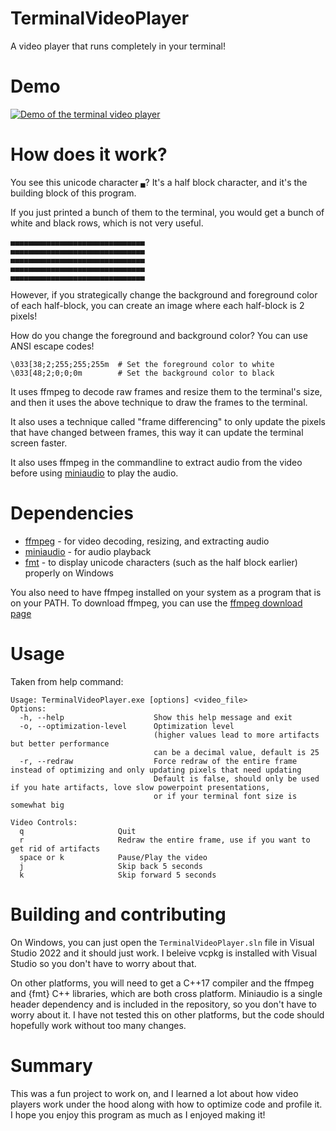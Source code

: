 # TerminalVideoPlayer

A video player that runs completely in your terminal!

# Demo

[![Demo of the terminal video player](https://img.youtube.com/vi/9bTkm5nY0E8/0.jpg)](https://www.youtube.com/watch?v=9bTkm5nY0E8)

# How does it work?

You see this unicode character `▄`? It's a half block character, and it's the building block of this program.

If you just printed a bunch of them to the terminal, you would get a bunch of white and black rows, which is not very useful.

```
▄▄▄▄▄▄▄▄▄▄▄▄▄▄▄▄▄▄▄▄▄▄▄▄▄▄▄▄▄▄
▄▄▄▄▄▄▄▄▄▄▄▄▄▄▄▄▄▄▄▄▄▄▄▄▄▄▄▄▄▄
▄▄▄▄▄▄▄▄▄▄▄▄▄▄▄▄▄▄▄▄▄▄▄▄▄▄▄▄▄▄
▄▄▄▄▄▄▄▄▄▄▄▄▄▄▄▄▄▄▄▄▄▄▄▄▄▄▄▄▄▄
▄▄▄▄▄▄▄▄▄▄▄▄▄▄▄▄▄▄▄▄▄▄▄▄▄▄▄▄▄▄
```

However, if you strategically change the background and foreground color of each half-block,
you can create an image where each half-block is 2 pixels!

How do you change the foreground and background color? You can use ANSI escape codes!
```
\033[38;2;255;255;255m  # Set the foreground color to white
\033[48;2;0;0;0m        # Set the background color to black
```

It uses ffmpeg to decode raw frames and resize them to the terminal's size,
and then it uses the above technique to draw the frames to the terminal.

It also uses a technique called "frame differencing" to only update the pixels that have changed between frames,
this way it can update the terminal screen faster.

It also uses ffmpeg in the commandline to extract audio from the video
before using [miniaudio](https://miniaud.io/index.html) to play the audio.

# Dependencies

- [ffmpeg](https://ffmpeg.org/) - for video decoding, resizing, and extracting audio
- [miniaudio](https://miniaud.io/index.html) - for audio playback
- [fmt](https://fmt.dev/latest/index.html) - to display unicode characters (such as the half block earlier) properly on Windows

You also need to have ffmpeg installed on your system as a program that is on your PATH.
To download ffmpeg, you can use the [ffmpeg download page](https://ffmpeg.org/download.html)

# Usage

Taken from help command:
```
Usage: TerminalVideoPlayer.exe [options] <video_file>
Options:
  -h, --help                    Show this help message and exit
  -o, --optimization-level      Optimization level
                                (higher values lead to more artifacts but better performance
                                can be a decimal value, default is 25
  -r, --redraw                  Force redraw of the entire frame instead of optimizing and only updating pixels that need updating
                                Default is false, should only be used if you hate artifacts, love slow powerpoint presentations,
                                or if your terminal font size is somewhat big

Video Controls:
  q                     Quit
  r                     Redraw the entire frame, use if you want to get rid of artifacts
  space or k            Pause/Play the video
  j                     Skip back 5 seconds
  k                     Skip forward 5 seconds
```

# Building and contributing

On Windows, you can just open the `TerminalVideoPlayer.sln` file in Visual Studio 2022 and it should just work. I beleive vcpkg is installed with Visual Studio so you don't have to worry about that.

On other platforms, you will need to get a C\+\+17 compiler and the ffmpeg and {fmt} C\+\+ libraries, which are both cross platform.
Miniaudio is a single header dependency and is included in the repository, so you don't have to worry about it.
I have not tested this on other platforms, but the code should hopefully work without too many changes.

# Summary

This was a fun project to work on, and I learned a lot about how video players work under the hood
along with how to optimize code and profile it. I hope you enjoy this program as much as I enjoyed making it!
